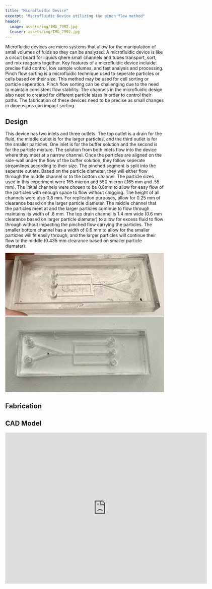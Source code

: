 ```yaml
---
title: "Microfluidic Device"
excerpt: "Microfluidic Device utilizing the pinch flow method"
header:
  image: assets/img/IMG_7902.jpg
  teaser: assets/img/IMG_7902.jpg
---
```


Microfluidic devices are micro systems that allow for the manipulation of small volumes of fuids so they can be analyzed. A microfluidic device is like a circuit board for liquids qhere small channels and tubes transport, sort, and mix reagants together. Key features of a microfluidic device incluide: precise fluid control, low sample volumes, and fast analysis and processing. Pinch flow sorting is a microfluidic technique used to seperate particles or cells based on their size. This method may be used for cell sorting or particle seperation. Pinch flow sorting can be challenging due to the need to maintain consistent flow stability. The channels in the microfluidic design also need to created for different particle sizes in order to control their paths. The fabrication of these devices need to be precise as small changes in dimensions can impact sorting.

## Design

This device has two inlets and three outlets. The top outlet is a drain for the fluid, the middle outlet is for the larger particles, and the third outlet is for the smaller particles. One inlet is for the buffer solution and the second is for the particle mixture. The solution from both inlets flow into the device where they meet at a narrow channel. Once the particles are aligned on the side-wall under the flow of the buffer solution, they follow seperate streamlines according to their size. The pinched segment is split into the seperate outlets. Based on the particle diameter, they will either flow through the middle channel or to the bottom channel. The particle sizes used in this experiment were 165 micron and 550 micron (.165 mm and .55 mm). The initial channels were chosen to be 0.8mm to allow for easy flow of the particles with enough space to flow without clogging. The height of all channels were also 0.8 mm. For replication purposes, allow for 0.25 mm of clearance based on the larger particle diameter. The middle channel that the particles meet at and the larger particles continue to flow through maintains its width of .8 mm. The top drain channel is 1.4 mm wide (0.6 mm clearance based on larger particle diamater) to allow for excess fluid to flow through without impacting the pinched flow carrying the particles. The smaller bottom channel has a width of 0.6 mm to allow for the smaller particles will fit easily through, and the larger particles will continue their flow to the middle (0.435 mm clearance based on smaller particle diamater).

 ![device pic 1](assets/img/IMG_7901.jpg) ![device pic 2](assets/img/IMG_7902.jpg)

## Fabrication

## CAD Model
<iframe src="https://vanderbilt643.autodesk360.com/shares/public/SH286ddQT78850c0d8a4701ba68178fa20c0?mode=embed" width="640" height="480" allowfullscreen="true" webkitallowfullscreen="true" mozallowfullscreen="true"  frameborder="0"></iframe>
